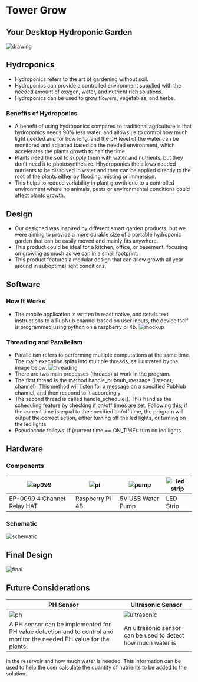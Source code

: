 # Tower Grow
## Your Desktop Hydroponic Garden
![drawing](https://github.com/matthewalunni/tower_grow/blob/master/images/splash.png?raw=true)

## Hydroponics
- Hydroponics refers to the art of gardening without soil. 
- Hydroponics can provide a controlled environment supplied with the needed amount of oxygen, water, and nutrient rich solutions.
- Hydroponics can be used to grow flowers, vegetables, and herbs. 

### Benefits of Hydroponics
- A benefit of using hydroponics compared to traditional agriculture is that hydroponics needs 90% less water, and allows us to control how much light needed and for how long, and the pH level of the water can be monitored and adjusted based on the needed environment, which accelerates the plants growth to half the time.
- Plants need the soil to supply them with water and nutrients, but they don’t need it to photosynthesize. Hhydroponics the allows needed nutrients to be dissolved in water and then can be applied directly to the root of the plants either by flooding, misting or immersion. 
- This helps to reduce variability in plant growth due to a controlled environment where no animals, pests or environmental conditions could affect plants growth.

## Design
- Our designed was inspired by different smart garden products, but we were aiming to provide a more durable size of a portable hydroponic garden that can be easily moved and mainly fits anywhere.
- This product could be ideal for a kitchen, office, or basement, focusing on growing as much as we can in a small footprint.
- This product features a modular design that can allow growth all year around in suboptimal light conditions.

## Software
### How It Works
- The mobile application is written in react native, and sends text instructions to a PubNub channel based on user inputs, the deviceitself is programmed using python on a raspberry pi 4b. 
![mockup](https://github.com/matthewalunni/tower_grow/blob/master/images/mockups.png?raw=true)

### Threading and Parallelism
- Parallelism refers to performing multiple computations at the same time. The main execution splits into multiple threads, as illustrated by the image below.
![threading](https://github.com/matthewalunni/tower_grow/blob/master/images/threading.png?raw=true)
- There are two main processes (threads) at work in the program. 
- The first thread is the method handle_pubnub_message (listener, channel). This method will listen for a message on a specified PubNub channel, and then respond to it accordingly.
- The second thread is called handle_schedule(). This handles the scheduling feature by checking if on/off times are set. Following this, if the current time is equal to the specified on/off time, the program will output the correct action, either turning off the led lights, or turning on the led lights.
- Pseudocode follows: If (current time == ON_TIME): turn on led lights

## Hardware
### Components
![ep099](https://github.com/matthewalunni/tower_grow/blob/master/images/ep099.png?raw=true) | ![pi](https://github.com/matthewalunni/tower_grow/blob/master/images/raspberrypi.png?raw=true) | ![pump](https://github.com/matthewalunni/tower_grow/blob/master/images/waterpump.png?raw=true) | ![led strip](https://github.com/matthewalunni/tower_grow/blob/master/images/ledstrip.png?raw=true) |
--- | --- | --- | --- |
EP-0099 4 Channel Relay HAT | Raspberry Pi 4B | 5V USB Water Pump | LED Strip |

### Schematic 
![schematic](https://github.com/matthewalunni/tower_grow/blob/master/images/schematic.png?raw=true)

## Final Design
![final](https://github.com/matthewalunni/tower_grow/blob/master/images/finaldesign.png?raw=true)

## Future Considerations
PH Sensor | Ultrasonic Sensor |
--- | --- | 
![ph](https://github.com/matthewalunni/tower_grow/blob/master/images/phsensor.png?raw=true) | ![ultrasonic](https://github.com/matthewalunni/tower_grow/blob/master/images/ultrasonic.png?raw=true) |
A PH sensor can be implemented for PH value detection and to control and monitor the needed PH value for the plants. | An ultrasonic sensor can be used to detect how much water is
in the reservoir and how much water is needed. This information can be used to help the user calculate the quantity of nutrients to be added to the solution.

 
